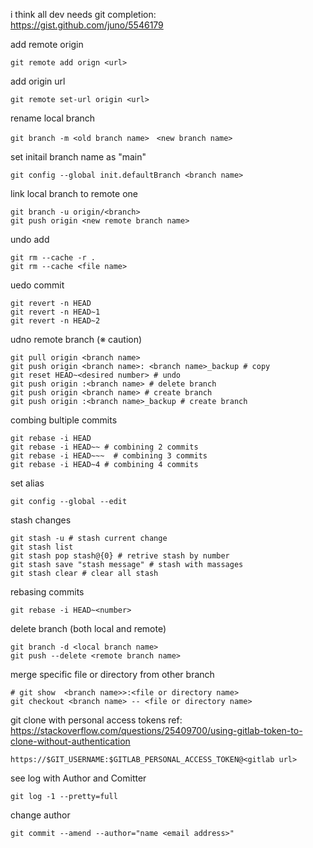 i think all dev needs git completion:</br> 
https://gist.github.com/juno/5546179

add remote origin
```shell
git remote add orign <url>
```
add origin url
```shell
git remote set-url origin <url>
```
rename local branch
```shell
git branch -m <old branch name>　<new branch name>
```
set initail branch name as "main"
```shell
git config --global init.defaultBranch <branch name>
```
link local branch to remote one
```shell
git branch -u origin/<branch>
git push origin <new remote branch name>
```
undo add
```shell
git rm --cache -r .
git rm --cache <file name>
```
uedo commit
```shell
git revert -n HEAD
git revert -n HEAD~1
git revert -n HEAD~2
```
udno remote branch (※ caution)
```shell
git pull origin <branch name>
git push origin <branch name>: <branch name>_backup # copy
git reset HEAD~<desired number> # undo
git push origin :<branch name> # delete branch
git push origin <branch name> # create branch
git push origin :<branch name>_backup # create branch
```
combing bultiple commits</br>
```shell
git rebase -i HEAD
git rebase -i HEAD~~ # combining 2 commits
git rebase -i HEAD~~~  # combining 3 commits
git rebase -i HEAD~4 # combining 4 commits
```
set alias
```shell
git config --global --edit
```
stash changes
```shell
git stash -u # stash current change
git stash list 
git stash pop stash@{0} # retrive stash by number
git stash save "stash message" # stash with massages
git stash clear # clear all stash
```
rebasing commits
```shell
git rebase -i HEAD~<number>
```
delete branch (both local and remote)
```shell
git branch -d <local branch name>
git push --delete <remote branch name>
```
merge specific file or directory from other branch
```shell
# git show  <branch name>>:<file or directory name>
git checkout <branch name> -- <file or directory name>
```
git clone with personal access tokens
ref: https://stackoverflow.com/questions/25409700/using-gitlab-token-to-clone-without-authentication
```shell
https://$GIT_USERNAME:$GITLAB_PERSONAL_ACCESS_TOKEN@<gitlab url>
```
see log with Author and Comitter
```shell
git log -1 --pretty=full
```
change author
```shell
git commit --amend --author="name <email address>"
```